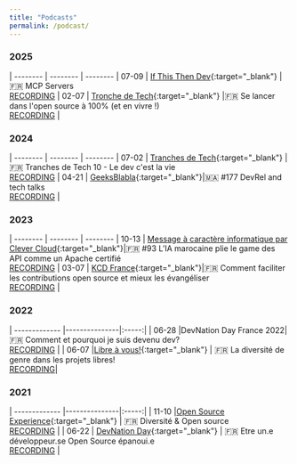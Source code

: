 ```yaml
---
title: "Podcasts"
permalink: /podcast/
---
```


<style>
  table {
    width: 100%;
    border-collapse: collapse;
    border: none;
  }
  td:nth-child(1) {
    width: 10%;
  }
  td:nth-child(2) {
    width: 30%;
  }
  td:nth-child(3) {
    width: 60%;
  }
  td {
    padding: 5px;
    text-align: left;
  }
</style>

### 2025

| -------- | -------- | -------- |
07-09 | [If This Then Dev](https://www.ifttd.io/){:target="_blank"} |🇫🇷 MCP Servers<br>[RECORDING](https://www.ifttd.io/episodes/mcp-servers) |
02-07 | [Tronche de Tech](https://www.linkedin.com/company/tronche-de-tech/){:target="_blank"} |🇫🇷 Se lancer dans l'open source à 100% (et en vivre !)<br>[RECORDING](https://youtu.be/Xazuo7Rva2Y?si=JHs6G_tFOYfnqSLR) | 


### 2024

| -------- | -------- | -------- |
07-02 | [Tranches de Tech](https://podcast.ausha.co/tranches-de-tech){:target="_blank"} |🇫🇷 Tranches de Tech 10 - Le dev c'est la vie<br>[RECORDING](https://podcast.ausha.co/tranches-de-tech/tranches-de-tech-10) | 
04-21 | [GeeksBlabla](https://geeksblabla.io/){:target="_blank"}|🇲🇦 #177 DevRel and tech talks<br>[RECORDING](https://www.youtube.com/live/8uKEwWbgRBc?si=H_avqiGTDLyqdUxx) | 


### 2023

| -------- | -------- | -------- |
10-13 | [Message à caractère informatique par Clever Cloud](https://www.clever-cloud.com/fr/podcast/){:target="_blank"}|🇫🇷 #93 L’IA marocaine plie le game des API comme un Apache certifié<br>[RECORDING](https://youtu.be/80zYFsHvz0I?si=5S2BB0nbQikQxhCQ) | 
03-07 | [KCD France](https://www.kcdfrance.fr/){:target="_blank"}|🇫🇷 Comment faciliter les contributions open source et mieux les évangéliser<br>[RECORDING](https://youtu.be/nZtoTYx1sPU) | 


### 2022

| ------------- |---------------|:-----:|
| 06-28 |DevNation Day France 2022|🇫🇷 Comment et pourquoi je suis devenu dev? <br>[RECORDING](https://youtu.be/2iOjysGtgVk) | 
| 06-07 |[Libre à vous!](https://www.libreavous.org/){:target="_blank"} | 🇫🇷 La diversité de genre dans les projets libres! <br>[RECORDING](https://www.libreavous.org/146-la-diversite-de-genre-dans-les-projets-libres-soupcons-de-favoritisme-dans)| 


### 2021

| ------------- |---------------|:-----:|
| 11-10 |[Open Source Experience](https://www.opensource-experience.com/){:target="_blank"} | 🇫🇷 Diversité & Open source<br>[RECORDING](https://youtu.be/xUvJBIBMfbA) |
| 06-22 | [DevNation Day](https://developers.redhat.com/devnation/devnationday-france){:target="_blank"} |  🇫🇷 Etre un.e développeur.se Open Source épanoui.e<br>[RECORDING](https://youtu.be/pleWDBfFhOg) | 







